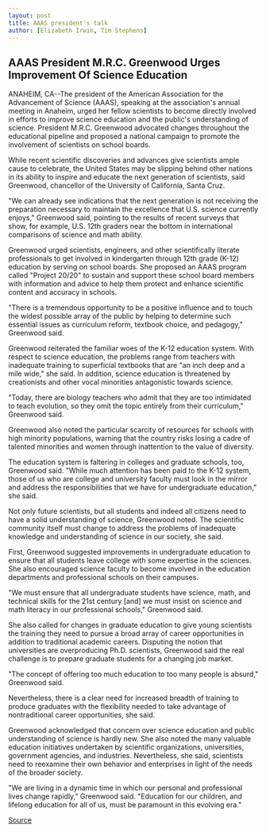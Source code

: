 ```yaml
---
layout: post
title: AAAS president's talk
author: [Elizabeth Irwin, Tim Stephens]
---
```


## AAAS President M.R.C. Greenwood Urges Improvement Of Science Education

ANAHEIM, CA--The president of the American Association for the Advancement of Science (AAAS), speaking at the association's annual meeting in Anaheim, urged her fellow scientists to become directly involved in efforts to improve science education and the public's understanding of science. President M.R.C. Greenwood advocated changes throughout the educational pipeline and proposed a national campaign to promote the involvement of scientists on school boards.

While recent scientific discoveries and advances give scientists ample cause to celebrate, the United States may be slipping behind other nations in its ability to inspire and educate the next generation of scientists, said Greenwood, chancellor of the University of California, Santa Cruz.

"We can already see indications that the next generation is not receiving the preparation necessary to maintain the excellence that U.S. science currently enjoys," Greenwood said, pointing to the results of recent surveys that show, for example, U.S. 12th graders near the bottom in international comparisons of science and math ability.

Greenwood urged scientists, engineers, and other scientifically literate professionals to get involved in kindergarten through 12th grade (K-12) education by serving on school boards. She proposed an AAAS program called "Project 20/20" to sustain and support these school board members with information and advice to help them protect and enhance scientific content and accuracy in schools.

"There is a tremendous opportunity to be a positive influence and to touch the widest possible array of the public by helping to determine such essential issues as curriculum reform, textbook choice, and pedagogy," Greenwood said.

Greenwood reiterated the familiar woes of the K-12 education system. With respect to science education, the problems range from teachers with inadequate training to superficial textbooks that are "an inch deep and a mile wide," she said. In addition, science education is threatened by creationists and other vocal minorities antagonistic towards science.

"Today, there are biology teachers who admit that they are too intimidated to teach evolution, so they omit the topic entirely from their curriculum," Greenwood said.

Greenwood also noted the particular scarcity of resources for schools with high minority populations, warning that the country risks losing a cadre of talented minorities and women through inattention to the value of diversity.

The education system is faltering in colleges and graduate schools, too, Greenwood said. "While much attention has been paid to the K-12 system, those of us who are college and university faculty must look in the mirror and address the responsibilities that we have for undergraduate education," she said.

Not only future scientists, but all students and indeed all citizens need to have a solid understanding of science, Greenwood noted. The scientific community itself must change to address the problems of inadequate knowledge and understanding of science in our society, she said.

First, Greenwood suggested improvements in undergraduate education to ensure that all students leave college with some expertise in the sciences. She also encouraged science faculty to become involved in the education departments and professional schools on their campuses.

"We must ensure that all undergraduate students have science, math, and technical skills for the 21st century [and] we must insist on science and math literacy in our professional schools," Greenwood said.

She also called for changes in graduate education to give young scientists the training they need to pursue a broad array of career opportunities in addition to traditional academic careers. Disputing the notion that universities are overproducing Ph.D. scientists, Greenwood said the real challenge is to prepare graduate students for a changing job market.

"The concept of offering too much education to too many people is absurd," Greenwood said.

Nevertheless, there is a clear need for increased breadth of training to produce graduates with the flexibility needed to take advantage of nontraditional career opportunities, she said.

Greenwood acknowledged that concern over science education and public understanding of science is hardly new. She also noted the many valuable education initiatives undertaken by scientific organizations, universities, government agencies, and industries. Nevertheless, she said, scientists need to reexamine their own behavior and enterprises in light of the needs of the broader society.

"We are living in a dynamic time in which our personal and professional lives change rapidly," Greenwood said. "Education for our children, and lifelong education for all of us, must be paramount in this evolving era."

[Source](http://www1.ucsc.edu/news_events/press_releases/archive/98-99/01-99/mrcgaaas.htm "Permalink to UC Santa Cruz: AAAS president's talk")